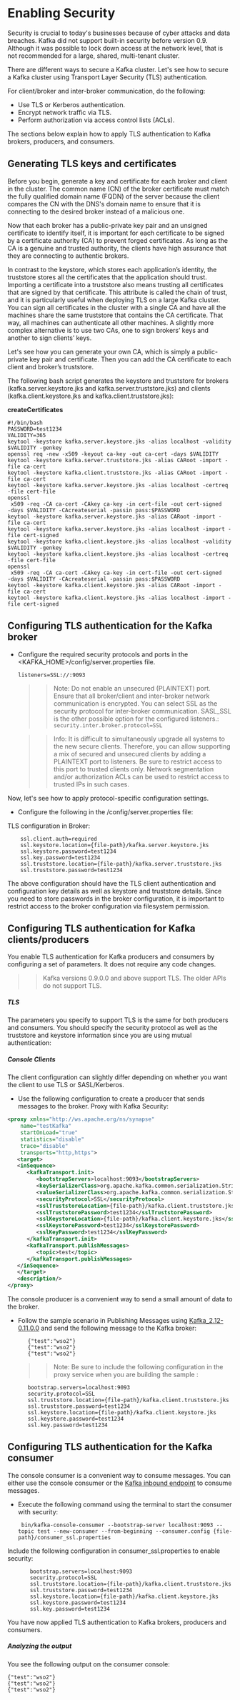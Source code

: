 # Enabling Security

Security is crucial to today's businesses because of cyber attacks and data breaches. Kafka did not support built-in security before version 0.9. Although it was possible to lock down access at the network level, that is not recommended for a large, shared, multi-tenant cluster.

There are different ways to secure a Kafka cluster.  Let's see how to secure a Kafka cluster using Transport Layer Security (TLS) authentication.

For client/broker and inter-broker communication, do the following:

* Use TLS or Kerberos authentication.
* Encrypt network traffic via TLS.
* Perform authorization via access control lists (ACLs).

The sections below explain how to apply TLS authentication to Kafka brokers, producers, and consumers.

## Generating TLS keys and certificates
Before you begin, generate a key and certificate for each broker and client in the cluster. The common name (CN) of the broker certificate must match the fully qualified domain name (FQDN) of the server because the client compares the CN with the DNS's domain name to ensure that it is connecting to the desired broker instead of a malicious one.

Now that each broker has a public-private key pair and an unsigned certificate to identify itself, it is important for each certificate to be signed by a certificate authority (CA) to prevent forged certificates. As long as the CA is a genuine and trusted authority, the clients have high assurance that they are connecting to authentic brokers.

In contrast to the keystore, which stores each application’s identity, the truststore stores all the certificates that the application should trust. Importing a certificate into a truststore also means trusting all certificates that are signed by that certificate. This attribute is called the chain of trust, and it is particularly useful when deploying TLS on a large Kafka cluster. You can sign all certificates in the cluster with a single CA and have all the machines share the same truststore that contains the CA certificate. That way, all machines can authenticate all other machines. A slightly more complex alternative is to use two CAs, one to sign brokers’ keys and another to sign clients’ keys.

Let's see how you can generate your own CA, which is simply a public-private key pair and certificate.  Then you can add the CA certificate to each client and broker’s truststore.

The following bash script generates the keystore and truststore for brokers (kafka.server.keystore.jks and kafka.server.truststore.jks) and clients (kafka.client.keystore.jks and kafka.client.truststore.jks):


**createCertificates**
    
    #!/bin/bash
    PASSWORD=test1234
    VALIDITY=365
    keytool -keystore kafka.server.keystore.jks -alias localhost -validity $VALIDITY -genkey
    openssl req -new -x509 -keyout ca-key -out ca-cert -days $VALIDITY
    keytool -keystore kafka.server.truststore.jks -alias CARoot -import -file ca-cert
    keytool -keystore kafka.client.truststore.jks -alias CARoot -import -file ca-cert
    keytool -keystore kafka.server.keystore.jks -alias localhost -certreq -file cert-file
    openssl
     x509 -req -CA ca-cert -CAkey ca-key -in cert-file -out cert-signed
    -days $VALIDITY -CAcreateserial -passin pass:$PASSWORD
    keytool -keystore kafka.server.keystore.jks -alias CARoot -import -file ca-cert
    keytool -keystore kafka.server.keystore.jks -alias localhost -import -file cert-signed
    keytool -keystore kafka.client.keystore.jks -alias localhost -validity $VALIDITY -genkey
    keytool -keystore kafka.client.keystore.jks -alias localhost -certreq -file cert-file
    openssl
     x509 -req -CA ca-cert -CAkey ca-key -in cert-file -out cert-signed
    -days $VALIDITY -CAcreateserial -passin pass:$PASSWORD
    keytool -keystore kafka.client.keystore.jks -alias CARoot -import -file ca-cert
    keytool -keystore kafka.client.keystore.jks -alias localhost -import -file cert-signed
    
## Configuring TLS authentication for the Kafka broker    

* Configure the required security protocols and ports in the <KAFKA_HOME>/config/server.properties file.
       
   `listeners=SSL://:9093`
   
   >>Note: 
   Do not enable an unsecured (PLAINTEXT) port. Ensure that all broker/client and inter-broker network communication is encrypted. You can select SSL as the security protocol for inter-broker communication. SASL_SSL is the other possible option for the configured listeners.:
    `security.inter.broker.protocol=SSL`
    
   >>Info: It is difficult to simultaneously upgrade all systems to the new secure clients. Therefore, you can allow supporting a mix of secured and unsecured clients by adding a PLAINTEXT port to listeners. Be sure to restrict access to this port to trusted clients only. Network segmentation and/or authorization ACLs can be used to restrict access to trusted IPs in such cases.
            
Now, let's see how to apply protocol-specific configuration settings.
   
* Configure the following in the <KAFKA-HOME>/config/server.properties file:

TLS configuration in Broker:
    
        ssl.client.auth=required
        ssl.keystore.location={file-path}/kafka.server.keystore.jks
        ssl.keystore.password=test1234
        ssl.key.password=test1234
        ssl.truststore.location={file-path}/kafka.server.truststore.jks
        ssl.truststore.password=test1234
    
The above configuration should have the TLS client authentication and configuration key details as well as keystore and truststore details. Since you need to store passwords in the broker configuration, it is important to restrict access to the broker configuration via filesystem permission.
    
    
## Configuring TLS authentication for Kafka clients/producers
You enable TLS authentication for Kafka producers and consumers by configuring a set of parameters. It does not require any code changes.

>>Kafka versions 0.9.0.0 and above support TLS. The older APIs do not support TLS.

##### TLS

The parameters you specify to support TLS is the same for both producers and consumers. You should specify the security protocol as well as the truststore and keystore information since you are using mutual authentication:

##### Console Clients

The client configuration can slightly differ depending on whether you want the client to use TLS or SASL/Kerberos.

   * Use the following configuration to create a producer that sends messages to the broker.
    Proxy with Kafka Security:
    
```xml
<proxy xmlns="http://ws.apache.org/ns/synapse"
    name="testKafka"
    startOnLoad="true"
    statistics="disable"
    trace="disable"
    transports="http,https">
   <target>
   <inSequence>
      <kafkaTransport.init>
         <bootstrapServers>localhost:9093</bootstrapServers>
         <keySerializerClass>org.apache.kafka.common.serialization.StringSerializer</keySerializerClass>
         <valueSerializerClass>org.apache.kafka.common.serialization.StringSerializer</valueSerializerClass>
         <securityProtocol>SSL</securityProtocol>
         <sslTruststoreLocation>{file-path}/kafka.client.truststore.jks</sslTruststoreLocation>
         <sslTruststorePassword>test1234</sslTruststorePassword>
         <sslKeystoreLocation>{file-path}/kafka.client.keystore.jks</sslKeystoreLocation>
         <sslKeystorePassword>test1234</sslKeystorePassword>
         <sslKeyPassword>test1234</sslKeyPassword>
      </kafkaTransport.init>
      <kafkaTransport.publishMessages>
         <topic>test</topic>
      </kafkaTransport.publishMessages>
   </inSequence>
   </target>
   <description/>
</proxy>
```
The console producer is a convenient way to send a small amount of data to the broker.

   * Follow the sample scenario in Publishing Messages using [Kafka_2.12-0.11.0.0](https://github.com/wso2-extensions/esb-connector-kafka/blob/master/docs/publishmessage.md) and send the following message to the Kafka broker:
        
            {"test":"wso2"}
            {"test":"wso2"}
            {"test":"wso2"}
                    
        >>Note: Be sure to include the following configuration in the proxy service when you are building the sample :
                
            bootstrap.servers=localhost:9093
            security.protocol=SSL
            ssl.truststore.location={file-path}/kafka.client.truststore.jks
            ssl.truststore.password=test1234
            ssl.keystore.location={file-path}/kafka.client.keystore.jks
            ssl.keystore.password=test1234
            ssl.key.password=test1234
            
## Configuring TLS authentication for the Kafka consumer
The console consumer is a convenient way to consume messages. You can either use the console consumer or the [Kafka inbound endpoint](https://github.com/wso2-extensions/esb-inbound-kafka/blob/master/README.md) to consume messages.

   * Execute the following command using the terminal to start the consumer with security:
        
          bin/kafka-console-consumer --bootstrap-server localhost:9093 --topic test --new-consumer --from-beginning --consumer.config {file-path}/consumer_ssl.properties

Include the following configuration in consumer_ssl.properties to enable security:
               
           bootstrap.servers=localhost:9093
           security.protocol=SSL
           ssl.truststore.location={file-path}/kafka.client.truststore.jks
           ssl.truststore.password=test1234
           ssl.keystore.location={file-path}/kafka.client.keystore.jks
           ssl.keystore.password=test1234
           ssl.key.password=test1234

You have now applied TLS authentication to Kafka brokers, producers and consumers.

##### Analyzing the output

You see the following output on the consumer console:
    
    {"test":"wso2"}
    {"test":"wso2"}
    {"test":"wso2"}
    
